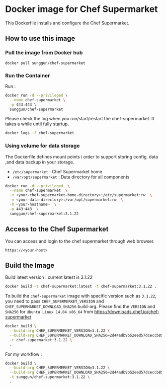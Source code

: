Docker image for Chef Supermarket
=================================

This Dockerfile installs and configure the Chef Supermarket.


## How to use this image

### Pull the image from Docker hub

```
docker pull sunggun/chef-supermarket
```

### Run the Container

Run :
```bash
docker run -d --privileged \
  --name chef-supermarket \
  -p 443:443 \
  sunggun/chef-supermarket
```

Please check the log when you run/start/restart the chef-supermarket. It takes a while until fully startup.
```bash
docker logs -f chef-supermarket
```

### Using volume for data storage
The Dockerfile defines mount points i order to support storing config, data ,and data backup in your storage.

* `/etc/supermarket` : Chef Supermarket home
* `/var/opt/supermarket` : Data directory for all components


```bash
docker run -d --privileged  \
  --name chef-supermarket  \
  -v <your-chef-supermarket-home-directory>:/etc/supermarket:rw  \
  -v <your-data-directory>:/var/opt/supermarket:rw  \
  -h <your-hostname>  \
  -p 443:443  \
  sunggun/chef-supermarket:3.1.22
```

## Access to the Chef Supermarket

You can access and login to the chef supermarket through web browser. 
```
https://<your-host>
```


## Build the Image

Build latest version : current latest is 3.1.22
```bash
docker build -t chef-supermarket:latest -t chef-supermarket:3.1.22 .
```

To build the `chef-supermarket` image with specific version such as `3.1.22`, you need to pass `CHEF_SUPERMERKET_VERSION` and `CHEF_SUPERMARKET_DOWNLOAD_SHA256` build-arg.
Please find the `VERSION` and `SHA256` for `Ubuntu Linux 14.04 x86_64` from <https://downloads.chef.io/chef-supermarket>

```bash
docker build \
  --build-arg CHEF_SUPERMERKET_VERSION=3.1.22 \
  --build-arg CHEF_SUPERMARKET_DOWNLOAD_SHA256=2d44adb9b52eed57dceccb852a228af35004ca63752a9ff3a961cb3282949153 \
  -t chef-supermarket:3.1.22 \
  .
```

For my workflow :
```bash
docker build \
  --build-arg CHEF_SUPERMERKET_VERSION=3.1.22 \
  --build-arg CHEF_SUPERMARKET_DOWNLOAD_SHA256=2d44adb9b52eed57dceccb852a228af35004ca63752a9ff3a961cb3282949153 \
  -t sunggun/chef-supermarket:3.1.22 \
  .
```
